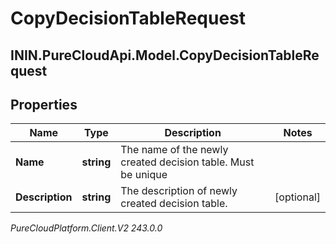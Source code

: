 # CopyDecisionTableRequest

## ININ.PureCloudApi.Model.CopyDecisionTableRequest

## Properties

|Name | Type | Description | Notes|
|------------ | ------------- | ------------- | -------------|
| **Name** | **string** | The name of the newly created decision table. Must be unique | |
| **Description** | **string** | The description of newly created decision table. | [optional] |



_PureCloudPlatform.Client.V2 243.0.0_
